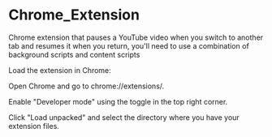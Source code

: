 # Chrome_Extension
Chrome extension that pauses a YouTube video when you switch to another tab and resumes it when you return, you'll need to use a combination of background scripts and content scripts





Load the extension in Chrome:


Open Chrome and go to chrome://extensions/.


Enable "Developer mode" using the toggle in the top right corner.

Click "Load unpacked" and select the directory where you have your extension files.
